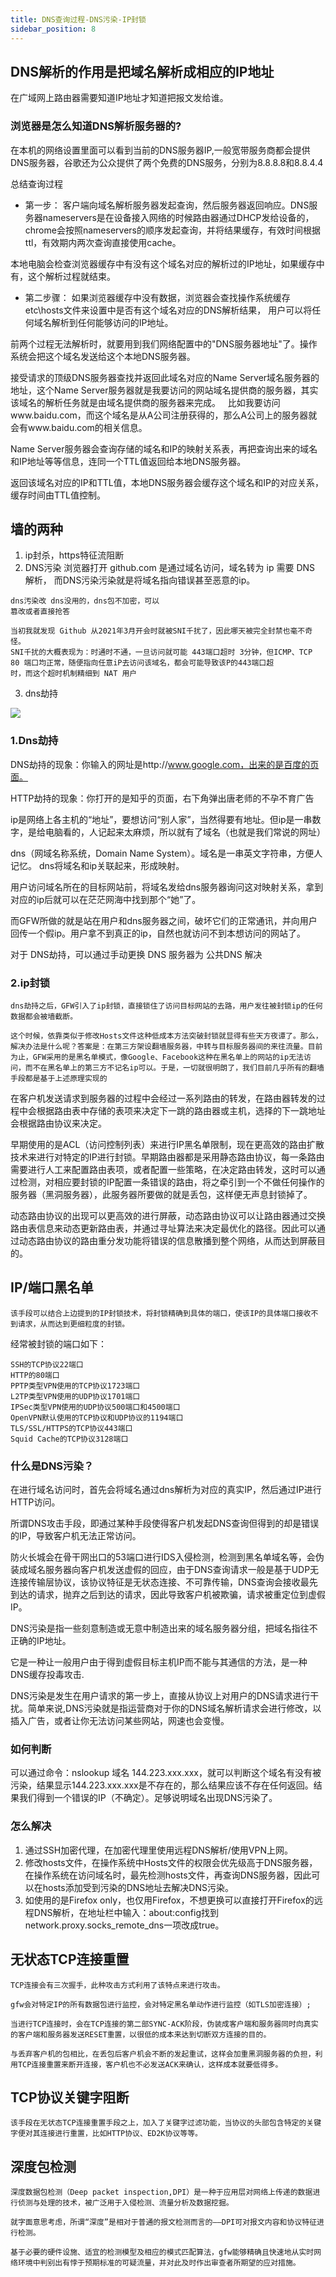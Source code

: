 ```yaml
---
title: DNS查询过程-DNS污染-IP封锁
sidebar_position: 8
---
```


## DNS解析的作用是把域名解析成相应的IP地址
在广域网上路由器需要知道IP地址才知道把报文发给谁。

### 浏览器是怎么知道DNS解析服务器的?
在本机的网络设置里面可以看到当前的DNS服务器IP,一般宽带服务商都会提供DNS服务器，谷歌还为公众提供了两个免费的DNS服务，分别为8.8.8.8和8.8.4.4

总结查询过程
* 第一步：
客户端向域名解析服务器发起查询，然后服务器返回响应。DNS服务器nameservers是在设备接入网络的时候路由器通过DHCP发给设备的，chrome会按照nameservers的顺序发起查询，并将结果缓存，有效时间根据ttl，有效期内两次查询直接使用cache。

本地电脑会检查浏览器缓存中有没有这个域名对应的解析过的IP地址，如果缓存中有，这个解析过程就结束。

* 第二步骤：
如果浏览器缓存中没有数据，浏览器会查找操作系统缓存etc\hosts文件来设置中是否有这个域名对应的DNS解析结果，
用户可以将任何域名解析到任何能够访问的IP地址。

前两个过程无法解析时，就要用到我们网络配置中的"DNS服务器地址"了。操作系统会把这个域名发送给这个本地DNS服务器。

接受请求的顶级DNS服务器查找并返回此域名对应的Name Server域名服务器的地址，这个Name Server服务器就是我要访问的网站域名提供商的服务器，其实该域名的解析任务就是由域名提供商的服务器来完成。   比如我要访问www.baidu.com，而这个域名是从A公司注册获得的，那么A公司上的服务器就会有www.baidu.com的相关信息。

Name Server服务器会查询存储的域名和IP的映射关系表，再把查询出来的域名和IP地址等等信息，连同一个TTL值返回给本地DNS服务器。

返回该域名对应的IP和TTL值，本地DNS服务器会缓存这个域名和IP的对应关系，缓存时间由TTL值控制。


## 墙的两种
1. ip封杀，https特征流阻断
2. DNS污染
浏览器打开 github.com 是通过域名访问，域名转为 ip 需要 DNS 解析，
而DNS污染污染就是将域名指向错误甚至恶意的ip。
```
dns汚染改 dns没用的，dns包不加密，可以
篡改或者直接抢答

当初我就发现 Github 从2021年3月开会时就被SNI千扰了，因此哪天被完全封禁也毫不奇怪。
SNI千扰的大概表现为：时通时不通，一旦访问就可能 443端口超时 3分钟，但ICMP、TCP 80 端口均正常，随便指向任意iP去访问该域名，都会可能导致该P的443端口超
时，而这个超时机制精细到 NAT 用户
```
3. dns劫持


![](../assets/img-http/Dns劫持-污染.png)

### 1.Dns劫持
DNS劫持的现象：你输入的网址是http://www.google.com，出来的是百度的页面。

HTTP劫持的现象：你打开的是知乎的页面，右下角弹出唐老师的不孕不育广告

ip是网络上各主机的“地址”，要想访问“别人家”，当然得要有地址。但ip是一串数字，是给电脑看的，人记起来太麻烦，所以就有了域名（也就是我们常说的网址）

dns（网域名称系统，Domain Name System）。域名是一串英文字符串，方便人记忆。
dns将域名和ip关联起来，形成映射。

用户访问域名所在的目标网站前，将域名发给dns服务器询问这对映射关系，拿到对应的ip后就可以在茫茫网海中找到那个“她”了。

而GFW所做的就是站在用户和dns服务器之间，破坏它们的正常通讯，并向用户回传一个假ip。用户拿不到真正的ip，自然也就访问不到本想访问的网站了。

对于 DNS劫持，可以通过手动更换 DNS 服务器为 公共DNS 解决

### 2.ip封锁
```
dns劫持之后，GFW引入了ip封锁，直接锁住了访问目标网站的去路，用户发往被封锁ip的任何数据都会被墙截断。

这个时候，依靠类似于修改Hosts文件这种低成本方法突破封锁就显得有些天方夜谭了。那么，解决办法是什么呢？答案是：在第三方架设翻墙服务器，中转与目标服务器间的来往流量。目前为止，GFW采用的是黑名单模式，像Google、Facebook这种在黑名单上的网站的ip无法访问，而不在黑名单上的第三方不记名ip可以。于是，一切就很明朗了，我们目前几乎所有的翻墙手段都是基于上述原理实现的
```

在客户机发送请求到服务器的过程中会经过一系列路由的转发，在路由器转发的过程中会根据路由表中存储的表项来决定下一跳的路由器或主机，选择的下一跳地址会根据路由协议来决定。

早期使用的是ACL（访问控制列表）来进行IP黑名单限制，现在更高效的路由扩散技术来进行对特定的IP进行封锁。早期路由器都是采用静态路由协议，每一条路由需要进行人工来配置路由表项，或者配置一些策略，在决定路由转发，这时可以通过检测，对相应要封锁的IP配置一条错误的路由，将之牵引到一个不做任何操作的服务器（黑洞服务器），此服务器所要做的就是丢包，这样便无声息封锁掉了。

动态路由协议的出现可以更高效的进行屏蔽，动态路由协议可以让路由器通过交换路由表信息来动态更新路由表，并通过寻址算法来决定最优化的路径。因此可以通过动态路由协议的路由重分发功能将错误的信息散播到整个网络，从而达到屏蔽目的。

## IP/端口黑名单
```
该手段可以结合上边提到的IP封锁技术，将封锁精确到具体的端口，使该IP的具体端口接收不到请求，从而达到更细粒度的封锁。
```
经常被封锁的端口如下：
```
SSH的TCP协议22端口
HTTP的80端口
PPTP类型VPN使用的TCP协议1723端口
L2TP类型VPN使用的UDP协议1701端口
IPSec类型VPN使用的UDP协议500端口和4500端口
OpenVPN默认使用的TCP协议和UDP协议的1194端口
TLS/SSL/HTTPS的TCP协议443端口
Squid Cache的TCP协议3128端口
```

### 什么是DNS污染？
在进行域名访问时，首先会将域名通过dns解析为对应的真实IP，然后通过IP进行HTTP访问。

所谓DNS攻击手段，即通过某种手段使得客户机发起DNS查询但得到的却是错误的IP，导致客户机无法正常访问。

防火长城会在骨干网出口的53端口进行IDS入侵检测，检测到黑名单域名等，会伪装成域名服务器向客户机发送虚假的回应，由于DNS查询请求一般是基于UDP无连接传输层协议，该协议特征是无状态连接、不可靠传输，DNS查询会接收最先到达的请求，抛弃之后到达的请求，因此导致客户机被欺骗，请求被重定位到虚假IP。

DNS污染是指一些刻意制造或无意中制造出来的域名服务器分组，把域名指往不正确的IP地址。

它是一种让一般用户由于得到虚假目标主机IP而不能与其通信的方法，是一种DNS缓存投毒攻击.

DNS污染是发生在用户请求的第一步上，直接从协议上对用户的DNS请求进行干扰。简单来说,DNS污染就是指运营商对于你的DNS域名解析请求会进行修改，以插入广告，或者让你无法访问某些网站，网速也会变慢。

### 如何判断
可以通过命令：nslookup 域名 144.223.xxx.xxx，就可以判断这个域名有没有被污染，结果显示144.223.xxx.xxx是不存在的，那么结果应该不存在任何返回。结果我们得到一个错误的IP（不确定）。足够说明域名出现DNS污染了。

### 怎么解决
1. 通过SSH加密代理，在加密代理里使用远程DNS解析/使用VPN上网。
2. 修改hosts文件，在操作系统中Hosts文件的权限会优先级高于DNS服务器，在操作系统在访问域名时，最先检测hosts文件，再查询DNS服务器，因此可以在hosts添加受到污染的DNS地址去解决DNS污染。
3. 如使用的是Firefox only，也仅用Firefox，不想更换可以直接打开Firefox的远程DNS解析，在地址栏中输入：about:config找到network.proxy.socks_remote_dns一项改成true。

## 无状态TCP连接重置
```
TCP连接会有三次握手，此种攻击方式利用了该特点来进行攻击。

gfw会对特定IP的所有数据包进行监控，会对特定黑名单动作进行监控（如TLS加密连接）;

当进行TCP连接时，会在TCP连接的第二部SYNC-ACK阶段，伪装成客户端和服务器同时向真实的客户端和服务器发送RESET重置，以很低的成本来达到切断双方连接的目的。

与丢弃客户机的包相比，在丢包后客户机会不断的发起重试，这样会加重黑洞服务器的负担，利用TCP连接重置来断开连接，客户机也不必发送ACK来确认，这样成本就要低得多。
```

## TCP协议关键字阻断
```
该手段在无状态TCP连接重置手段之上，加入了关键字过滤功能，当协议的头部包含特定的关键字便对其连接进行重置，比如HTTP协议、ED2K协议等等。
```

## 深度包检测
```
深度数据包检测（Deep packet inspection,DPI）是一种于应用层对网络上传递的数据进行侦测与处理的技术，被广泛用于入侵检测、流量分析及数据挖掘。

就字面意思考虑，所谓“深度”是相对于普通的报文检测而言的——DPI可对报文内容和协议特征进行检测。

基于必要的硬件设施、适宜的检测模型及相应的模式匹配算法，gfw能够精确且快速地从实时网络环境中判别出有悖于预期标准的可疑流量，并对此及时作出审查者所期望的应对措施。
```